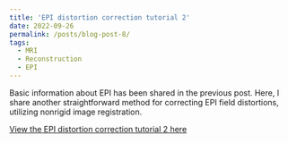 ```yaml
---
title: 'EPI distortion correction tutorial 2'
date: 2022-09-26
permalink: /posts/blog-post-8/
tags:
  - MRI
  - Reconstruction
  - EPI
---
```


Basic information about EPI has been shared in the previous post. Here, I share another straightforward method for correcting EPI field distortions, utilizing nonrigid image registration.

[View the EPI distortion correction tutorial 2 here](notebooks/distortion_registration.html)
